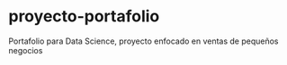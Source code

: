 # proyecto-portafolio
Portafolio para Data Science, proyecto enfocado en ventas de pequeños negocios
